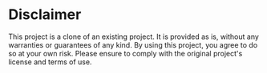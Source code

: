 # Disclaimer

This project is a clone of an existing project. It is provided as is, without any warranties or guarantees of any kind. By using this project, you agree to do so at your own risk. Please ensure to comply with the original project's license and terms of use.
